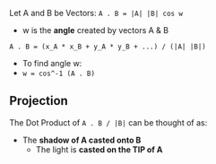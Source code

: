 Let A and B be Vectors:
`A . B = |A| |B| cos w`
- w is the **angle** created by vectors A & B

`A . B = (x_A * x_B + y_A * y_B + ...) / (|A| |B|)`
- To find angle w:
- `w = cos^-1 (A . B)`

## Projection
The Dot Product of `A . B / |B|` can be thought of as:
- The **shadow of A casted onto B**
	- The light is **casted on the TIP of A**